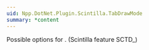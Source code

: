 ```yaml
---
uid: Npp.DotNet.Plugin.Scintilla.TabDrawMode
summary: *content
---
```


Possible options for <xref href="Npp.DotNet.Plugin.IScintillaGateway.SetTabDrawMode(Npp.DotNet.Plugin.Scintilla.TabDrawMode)" data-throw-if-not-resolved="false"></xref>. (Scintilla feature SCTD_)
